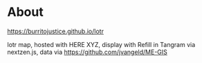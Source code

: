# About

https://burritojustice.github.io/lotr

lotr map, hosted with HERE XYZ, display with Refill in Tangram via nextzen.js, data via https://github.com/jvangeld/ME-GIS
